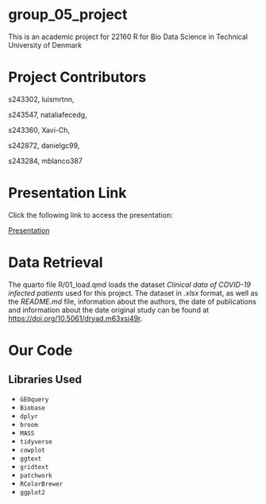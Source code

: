 # group_05_project

This is an academic project for 22160 R for Bio Data Science in Technical University of Denmark

# Project Contributors

s243302, luismrtnn,

s243547, nataliafecedg,

s243360, Xavi-Ch,

s242872, danielgc99,

s243284, mblanco387

# Presentation Link

Click the following link to access the presentation:

[Presentation](https://raw.githack.com/rforbiodatascience24/group_07_project/main/doc/presentation.html)

# Data Retrieval

The quarto file R/01_load.qmd loads the dataset _Clinical data of COVID-19 infected patients_ used for this project. The dataset in _.xlsx_ format, as well as the _README.md_ file, information about the authors, the date of publications and information about the date original study can be found at https://doi.org/10.5061/dryad.m63xsj49r. 

# Our Code

 

## Libraries Used

-  `GEOquery`
-  `Biobase`
-  `dplyr`
-  `broom`
-  `MASS`
-  `tidyverse`
-  `cowplot`
-  `ggtext`
-  `gridtext`
-  `patchwork`
-  `RColorBrewer`
-  `ggplot2`
